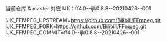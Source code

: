 当前仓库 & master 对应 IJK：ff4.0--ijk0.8.8--20210426--001

IJK_FFMPEG_UPSTREAM=https://github.com/Bilibili/FFmpeg.git
IJK_FFMPEG_FORK=https://github.com/Bilibili/FFmpeg.git
IJK_FFMPEG_COMMIT=ff4.0--ijk0.8.8--20210426--001
